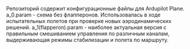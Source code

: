 Репозиторий содержит конфигурационные файлы для Ardupilot Plane. 
a_0.param - схема без флапперонов. Использовалась в ходе испытательных полетов при проверке новых аэродинамических решений. 
a_1(flapperon).param - наиболее актуальная версия с правильным смешиванием управления по различным каналам, выдерживающая режимы стабилизации и полета по маршруту. 
